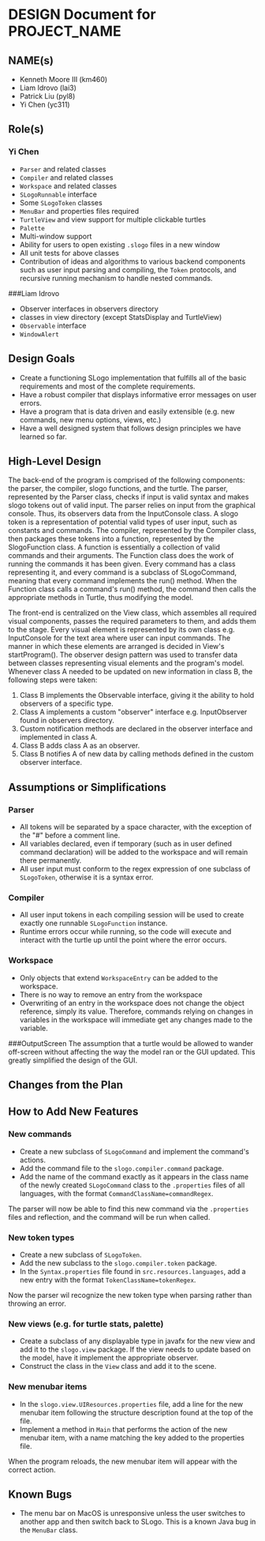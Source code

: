 # DESIGN Document for PROJECT_NAME
## NAME(s) 
- Kenneth Moore III (km460)
- Liam Idrovo (lai3)
- Patrick Liu (pyl8)
- Yi Chen (yc311)

## Role(s)

### Yi Chen
- `Parser` and related classes
- `Compiler` and related classes
- `Workspace` and related classes
- `SLogoRunnable` interface
- Some `SLogoToken` classes
- `MenuBar` and properties files required
- `TurtleView` and view support for multiple clickable turtles
- `Palette`
- Multi-window support
- Ability for users to open existing `.slogo` files in a new window
- All unit tests for above classes
- Contribution of ideas and algorithms to various backend components such as user input parsing and compiling, the `Token` protocols, and recursive running mechanism to handle nested commands.

###Liam Idrovo
- Observer interfaces in observers directory
- classes in view directory (except StatsDisplay and TurtleView)
- `Observable` interface
- `WindowAlert`


## Design Goals
- Create a functioning SLogo implementation that fulfills all of the basic requirements and most of the complete requirements. 
- Have a robust compiler that displays informative error messages on user errors. 
- Have a program that is data driven and easily extensible (e.g. new commands, new menu options, views, etc.)
- Have a well designed system that follows design principles we have learned so far. 


## High-Level Design
The back-end of the program is comprised of the following components: the parser,
the compiler, slogo functions, and the turtle.
The parser, represented by the Parser class, checks if input is valid syntax and makes
slogo tokens out of valid input. The parser relies on input from the graphical console. Thus,
its observers data from the InputConsole class. A slogo token is a representation of potential
valid types of user input, such as constants and commands. The compiler, represented by
the Compiler class, then packages these tokens into a function, represented by the SlogoFunction
class. A function is essentially a collection of valid commands and their arguments. The Function class
does the work of running the commands it has been given. Every command has a class representing it, and
every command is a subclass of SLogoCommand, meaning that every command implements the run() method. When
the Function class calls a command's run() method, the command then calls the appropriate methods in Turtle, thus
modifying the model.

The front-end is centralized on the View class, which assembles all required visual components,
passes the required parameters to them, and adds them to the stage. Every visual element is represented by
its own class e.g. InputConsole for the text area where user can input commands. The manner in which
these elements are arranged is decided in View's startProgram(). The observer design pattern
was used to transfer data between classes representing visual elements and the program's model.
Whenever class A needed to be updated on new information in class B, the following steps were taken:

1. Class B implements the Observable interface, giving it the ability to hold observers of a specific type.
2. Class A implements a custom "observer" interface e.g. InputObserver found in observers  directory.
3. Custom notification methods are declared in the observer interface and implemented in class A.
4. Class B adds class A as an observer.
5. Class B notifies A of new data by calling methods defined in the custom observer interface. 

## Assumptions or Simplifications
### Parser
- All tokens will be separated by a space character, with the exception of the "#" before a comment line. 
- All variables declared, even if temporary (such as in user defined command declaration) will be added to the workspace and will remain there permanently.
- All user input must conform to the regex expression of one subclass of `SLogoToken`, otherwise it is a syntax error. 


### Compiler
- All user input tokens in each compiling session will be used to create exactly one runnable `SLogoFunction` instance. 
- Runtime errors occur while running, so the code will execute and interact with the turtle up until the point where the error occurs. 

### Workspace
- Only objects that extend `WorkspaceEntry` can be added to the workspace.
- There is no way to remove an entry from the workspace
- Overwriting of an entry in the workspace does not change the object reference, simply its value. Therefore, commands relying on changes in variables in the workspace will immediate get any changes made to the variable. 

###OutputScreen
The assumption that a turtle would be allowed to wander off-screen without affecting the way the
model ran or the GUI updated. This greatly simplified the design of the GUI.
## Changes from the Plan



## How to Add New Features

### New commands
- Create a new subclass of `SLogoCommand` and implement the command's actions. 
- Add the command file to the `slogo.compiler.command` package. 
- Add the name of the command exactly as it appears in the class name of the newly created `SLogoCommand` class to the `.properties` files of all languages, with the format `CommandClassName=commandRegex`. 

The parser will now be able to find this new command via the `.properties` files and reflection, and the command will be run when called. 

### New token types
- Create a new subclass of `SLogoToken`. 
- Add the new subclass to the `slogo.compiler.token` package.
- In the `Syntax.properties` file found in `src.resources.languages`, add a new entry with the format `TokenClassName=tokenRegex`. 

Now the parser wil recognize the new token type when parsing rather than throwing an error. 

### New views (e.g. for turtle stats, palette)
- Create a subclass of any displayable type in javafx for the new view and add it to the `slogo.view` package. If the view needs to update based on the model, have it implement the appropriate observer.
- Construct the class in the `View` class and add it to the scene. 

### New menubar items
- In the `slogo.view.UIResources.properties` file, add a line for the new menubar item following the structure description found at the top of the file. 
- Implement a method in `Main` that performs the action of the new menubar item, with a name matching the key added to the properties file. 

When the program reloads, the new menubar item will appear with the correct action. 


## Known Bugs
- The menu bar on MacOS is unresponsive unless the user switches to another app and then switch back to SLogo. This is a known Java bug in the `MenuBar` class. 